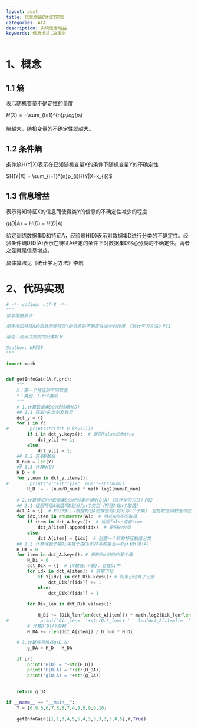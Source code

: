 ```yaml
---
layout: post
title: 信息增益的代码实现
categories: AIA
description: 实现信息增益
keywords: 信息增益,决策树
---
```


# 1、概念
## 1.1 熵
表示随机变量不确定性的量度

$H(X)=-$\sum_{i=1}^{n}$p_{i}log(p_{i})$

熵越大，随机变量的不确定性就越大。

## 1.2 条件熵
条件熵H(Y|X)表示在已知随机变量X的条件下随机变量Y的不确定性

$H(Y|X) = \sum_{i=1}^{n}p_{i}H(Y|X=x_{i})$

## 1.3 信息增益
表示得知特征X的信息而使得类Y的信息的不确定性减少的程度

$g(D|A)=H(D)-H(D|A)$

给定训练数据集D和特征A，经验熵H(D)表示对数据集D进行分类的不确定性。经验条件熵D(D|A)表示在特征A给定的条件下对数据集D尽心分类的不确定性。两者之差就是信息增益。

具体算法见《统计学习方法》李航

# 2、代码实现
```python
# -*- coding: utf-8 -*-
"""
信息增益算法

用于得知特征A的信息而使得类Y的信息的不确定性减少的程度。《统计学习方法》P61

用途：表示决策树的分类好坏

@author: HP528
"""

import math


def getInfoGain(A,Y,prt):
    """
    X：某一个特征的不同取值
    Y：类别，1-K个类别
    """
    # 1.计算数据集D的经验熵H(D)
    ## 1.1 获取Y的类别及数目
    dct_y = {}
    for i in Y:
#        print(str(dct_y.keys()))
        if i in dct_y.keys():  # 返回false或者true
            dct_y[i] += 1;
        else:
            dct_y[i] = 1;
    ## 1.2 获取D数目
    D_num = len(Y)
    ## 1.3 计算H(D)
    H_D = 0
    for y,num in dct_y.items():
#        print("y:"+str(y)+"  num:"+str(num))
        H_D += - (num/D_num) * math.log2(num/D_num)
    
    # 2.计算特征X对数据集D的经验条件熵H(D|A)《统计学习方法》P62
    ## 2.1 根据特征A取值将D划分为n个类型（特征A有n个取值）
    dct_A = {}  # P62的Di（根据特征A的取值将D划分为n个子集）.包括数值和数值对应的下标list
    for idx,item in enumerate(A):  # 特征A的不同取值
        if item in dct_A.keys():  # 返回false或者true
            dct_A[item].append(idx)  # 是旧的分类
        else:
            dct_A[item] = [idx]  # 创建一个新的特征数值分类
    ## 2.2 计算得到子集Di中属于类Ck的样本的集合——Dik和H(D|A)
    H_DA = 0
    for item in dct_A.keys(): # 获取到A特征的某个值
        H_Di = 0
        dct_Dik = {}  # {Y数值:个数}，且在Di中
        for idx in dct_A[item]: # 获取下标
            if Y[idx] in dct_Dik.keys(): # 如果已经有了记录
                dct_Dik[Y[idx]] += 1
            else:
                dct_Dik[Y[idx]] = 1
        
        for Dik_len in dct_Dik.values():
            
            H_Di += (Dik_len/len(dct_A[item])) * math.log2(Dik_len/len(dct_A[item]))
#            print('Dir_len=  '+str(Dik_len)+ '   len(dct_A[item])=  ' + str(len(dct_A[item])) +'  H(Di)=  '+str(H_Di))
        # 计算D(D|A)的和
        H_DA += -len(dct_A[item]) / D_num * H_Di
                
    # 3.计算信息增益g(D,A)
        g_DA = H_D - H_DA
      
    if prt:
        print("H(D) = "+str(H_D))
        print("H(D|A) = "+str(H_DA)) 
        print("g(D|A) = "+str(g_DA))
    
    
    return g_DA

if __name__ == "__main__":
    Y = [6,9,6,6,7,8,8,7,4,9,9,9,9,10]
    
    getInfoGain([1,1,3,4,5,5,4,3,3,3,2,3,4,5],Y,True)
```
